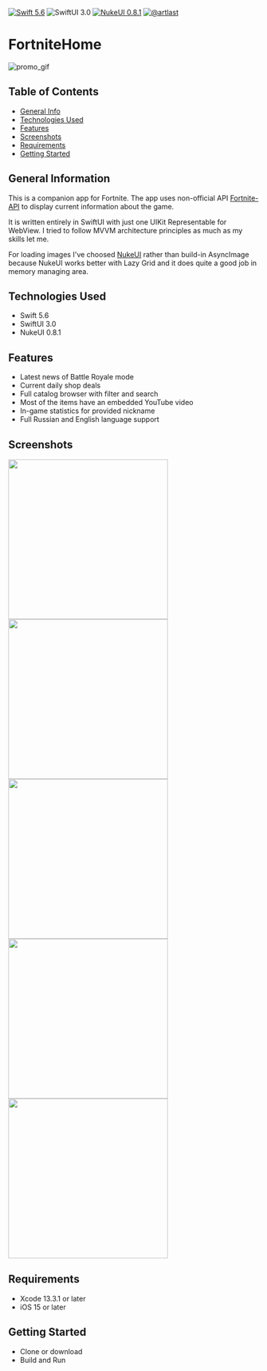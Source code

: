 [![Swift 5.6](https://img.shields.io/badge/Swift-5.6-red)](https://swift.org/download/)
![SwiftUI 3.0](https://img.shields.io/badge/SwiftUI-3.0-red)
[![NukeUI 0.8.1](https://img.shields.io/badge/NukeUI-0.8.1-yellow)](https://github.com/kean/NukeUI)
[![@artlast](https://img.shields.io/badge/telegram-%40artlast-blue)](https://t.me/artlast)

# FortniteHome
![promo_gif](https://user-images.githubusercontent.com/62947475/166158414-2a2976db-45b1-4c8f-a38b-3c6d4b84c33f.gif) 

## Table of Contents
* [General Info](#general-information)
* [Technologies Used](#technologies-used)
* [Features](#features)
* [Screenshots](#screenshots)
* [Requirements](#requirements)
* [Getting Started](#getting-started)

## General Information
This is a companion app for Fortnite. The app uses non-official API [Fortnite-API](https://dash.fortnite-api.com/) to display current information about the game.

It is written entirely in SwiftUI with just one UIKit Representable for WebView. I tried to follow MVVM architecture principles as much as my skills let me.

For loading images I've choosed [NukeUI](https://github.com/kean/NukeUI) rather than build-in AsyncImage because NukeUI works better with Lazy Grid and it does quite a good job in memory managing area.

## Technologies Used
* Swift 5.6
* SwiftUI 3.0
* NukeUI 0.8.1

## Features
* Latest news of Battle Royale mode
* Current daily shop deals
* Full catalog browser with filter and search
* Most of the items have an embedded YouTube video
* In-game statistics for provided nickname
* Full Russian and English language support

## Screenshots
<img src="https://user-images.githubusercontent.com/62947475/166159636-b2a013de-4c5a-4b98-bc35-56d66a97bb5f.png" height="320"> <img src="https://user-images.githubusercontent.com/62947475/166159639-d6e0833e-3995-4558-875c-e01816029d61.png" height="320"> <img src="https://user-images.githubusercontent.com/62947475/166159651-50dd11cb-c58c-4f48-8189-cab23614f8e7.png" height="320"> <img src="https://user-images.githubusercontent.com/62947475/166159655-ec6c1d29-143d-4889-9616-fc1b3d474c29.png" height="320"> <img src="https://user-images.githubusercontent.com/62947475/167004682-a81d3047-575f-462d-9c08-69de5c3f5399.png" height="320">

## Requirements
* Xcode 13.3.1 or later
* iOS 15 or later

## Getting Started
* Clone or download
* Build and Run
